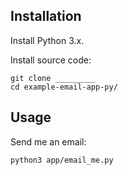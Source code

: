 
## Installation

Install Python 3.x.

Install source code:

```shell
git clone _________
cd example-email-app-py/
```

## Usage

Send me an email:

```shell
python3 app/email_me.py
```
